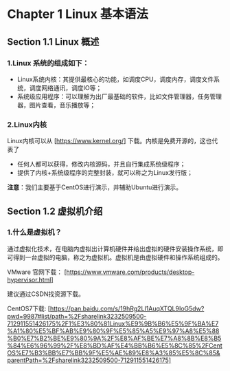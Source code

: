 Chapter 1 Linux 基本语法
=================================
## Section 1.1 Linux 概述
### 1.Linux 系统的组成如下：
- Linux系统内核：其提供最核心的功能，如调度CPU，调度内存，调度文件系统，调度网络通讯，调度IO等；
- 系统级应用程序：可以理解为出厂最基础的软件，比如文件管理器，任务管理器，图片查看，音乐播放等；

### 2.Linux内核
Linux内核可以从 [https://www.kernel.org/] 下载。内核是免费开源的，这也代表了
- 任何人都可以获得，修改内核源码，并且自行集成系统级程序；
- 提供了内核+系统级程序的完整封装，就可以称之为Linux发行版；

**注意**：我们主要基于CentOS进行演示，并辅助Ubuntu进行演示。

## Section 1.2 虚拟机介绍
### 1.什么是虚拟机？
通过虚拟化技术，在电脑内虚拟出计算机硬件并给出虚拟的硬件安装操作系统，即可得到一台虚拟的电脑，称之为虚拟机。虚拟机是由虚拟硬件和操作系统组成的。

VMware 官网下载：
[https://www.vmware.com/products/desktop-hypervisor.html]

建议通过CSDN找资源下载。

CentOS7下载:
[https://pan.baidu.com/s/19hRg2LI1AuqXTQL9IoG5dw?pwd=9987#list/path=%2Fsharelink3232509500-712911551426175%2F1%E3%80%81Linux%E9%9B%B6%E5%9F%BA%E7%A1%80%E5%BF%AB%E9%80%9F%E5%85%A5%E9%97%A8%E5%88%B0%E7%B2%BE%E9%80%9A%2F%E8%AF%BE%E7%A8%8B%E8%B5%84%E6%96%99%2F%E8%BD%AF%E4%BB%B6%E5%8C%85%2FCentOS%E7%B3%BB%E7%BB%9F%E5%AE%89%E8%A3%85%E5%8C%85&parentPath=%2Fsharelink3232509500-712911551426175]

